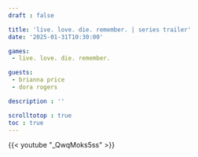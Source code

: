 ```yaml
---
draft : false

title: 'live. love. die. remember. | series trailer'
date: '2025-01-31T10:30:00'

games:
 - live. love. die. remember.

guests:
 - brianna price
 - dora rogers

description : ''

scrolltotop : true
toc : true
---
```


{{< youtube "_QwqMoks5ss" >}}